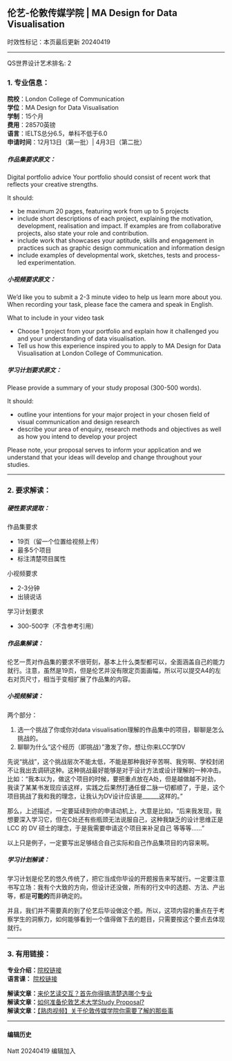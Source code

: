 ## 伦艺-伦敦传媒学院 | MA Design for Data Visualisation  
时效性标记：本页最后更新 20240419  

---
QS世界设计艺术排名: 2  

### 1. 专业信息：  

**院校**：London College of Communication  
**学位**：MA Design for Data Visualisation  
**学制**：15个月  
**费用**：28570英镑  
**语言**：IELTS总分6.5，单科不低于6.0  
**申请时间**：12月13日（第一批）| 4月3日（第二批）  


##### 作品集要求原文：

Digital portfolio advice
Your portfolio should consist of recent work that reflects your creative strengths.

It should:

- be maximum 20 pages, featuring work from up to 5 projects
- include short descriptions of each project, explaining the motivation, development, realisation and impact. If examples are from collaborative projects, also state your role and contribution.
- include work that showcases your aptitude, skills and engagement in practices such as graphic design communication and information design
- include examples of developmental work, sketches, tests and process-led experimentation.

##### 小视频要求原文：
We’d like you to submit a 2-3 minute video to help us learn more about you. When recording your task, please face the camera and speak in English.

What to include in your video task

- Choose 1 project from your portfolio and explain how it challenged you and your understanding of data visualisation.
- Tell us how this experience inspired you to apply to MA Design for Data Visualisation at London College of Communication.

##### 学习计划要求原文：
Please provide a summary of your study proposal (300-500 words).

It should:

- outline your intentions for your major project in your chosen field of visual communication and design research
- describe your area of enquiry, research methods and objectives as well as how you intend to develop your project

Please note, your proposal serves to inform your application and we understand that your ideas will develop and change throughout your studies.

---


### 2. 要求解读：  

##### 硬性要求提取：
作品集要求
- 19页（留一个位置给视频上传）
- 最多5个项目
- 标注清楚项目属性


小视频要求  
  - 2-3分钟  
  - 出镜说话

学习计划要求
- 300-500字（不含参考引用）


##### 作品集解读：  

伦艺一贯对作品集的要求不很苛刻，基本上什么类型都可以，全面涵盖自己的能力就行。注意，虽然是19页，但是伦艺并没有限定页面画幅，所以可以提交A4的左右对页尺寸，相当于变相扩展了作品集的内容。


##### 小视频解读：  

两个部分：  
1. 选一个挑战了你或你对data visualisation理解的作品集中的项目，聊聊是怎么挑战的。
2. 聊聊为什么“这个经历（即挑战）”激发了你，想让你来LCC学DV

先说“挑战”，这个挑战层次不能太低，不能是那种我好辛苦啊、我穷啊、学校封闭不让我出去调研这种。这种挑战最好能够是对于设计方法或设计理解的一种冲击。比如：“我本以为，做这个项目的时候，要把重点放在A处，但是越做越不对劲，我读了某某书发现应该这样，实践之后果然打通任督二脉一切都顺了，于是，这个项目挑战了我和我的理念，让我认为DV设计应该是______这样的。”

那么，上述描述，一定要延续到你的申请动机上，大意是比如，“后来我发现，我想要深入学习它，但在C处还有些瓶颈无法说服自己，这种我缺乏的设计思维正是LCC 的 DV 硕士的理念，于是我需要申请这个项目来补足自己 等等等……”

以上只是例子，一定要写出足够结合自己实际和自己作品集项目的内容来啊。

##### 学习计划解读：  

学习计划是伦艺的悠久传统了，把它当成你毕设的开题报告来写就行。一定要注意书写立场：我有个大致的方向，但设计还没做，所有的行文中的选题、方法、产出等，都是**可能的**而非确定的。

并且，我们并不需要真的到了伦艺后毕设做这个题。所以，这项内容的重点在于考察学生的洞察力，如何能够看到一个值得做下去的题目，只需要按这个要点去体现就行。


---


### 3. 有用链接：

**专业介绍：**[院校链接](https://www.arts.ac.uk/subjects/communication-and-graphic-design/postgraduate/ma-design-for-data-visualisation-lcc)  
**语言课：** [院校链接](https://www.arts.ac.uk/study-at-ual/international/presessional-academic-english-programme)  

**解读文章：**[来伦艺读交互？首先你得搞清楚选哪个专业](http://www.makebi.com.cn/26662.html)  
**解读文章：**[如何准备伦敦艺术大学Study Proposal?](http://www.makebi.com.cn/32120.html)  
**解读文章：**[【熟肉视频】关于伦敦传媒学院你需要了解的那些事](http://www.makebi.com.cn/27603.html)  



---


#### 编辑历史  
Natt 20240419 编辑加入